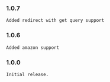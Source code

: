 ### 1.0.7
    Added redirect with get query support
### 1.0.6
    Added amazon support
### 1.0.0
    Initial release.
